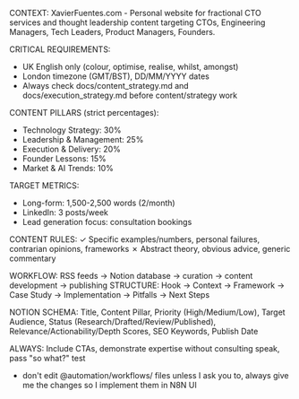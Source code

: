 CONTEXT: XavierFuentes.com - Personal website for fractional CTO services and thought leadership content targeting CTOs, Engineering Managers, Tech Leaders, Product Managers, Founders.

CRITICAL REQUIREMENTS:
- UK English only (colour, optimise, realise, whilst, amongst)
- London timezone (GMT/BST), DD/MM/YYYY dates
- Always check docs/content_strategy.md and docs/execution_strategy.md before content/strategy work

CONTENT PILLARS (strict percentages):
- Technology Strategy: 30%
- Leadership & Management: 25%
- Execution & Delivery: 20%
- Founder Lessons: 15%
- Market & AI Trends: 10%

TARGET METRICS:
- Long-form: 1,500-2,500 words (2/month)
- LinkedIn: 3 posts/week
- Lead generation focus: consultation bookings

CONTENT RULES:
✓ Specific examples/numbers, personal failures, contrarian opinions, frameworks
✗ Abstract theory, obvious advice, generic commentary

WORKFLOW: RSS feeds → Notion database → curation → content development → publishing
STRUCTURE: Hook → Context → Framework → Case Study → Implementation → Pitfalls → Next Steps

NOTION SCHEMA: Title, Content Pillar, Priority (High/Medium/Low), Target Audience, Status (Research/Drafted/Review/Published), Relevance/Actionability/Depth Scores, SEO Keywords, Publish Date

ALWAYS: Include CTAs, demonstrate expertise without consulting speak, pass "so what?" test
- don't edit @automation/workflows/ files unless I ask you to, always give me the changes so I implement them in N8N UI